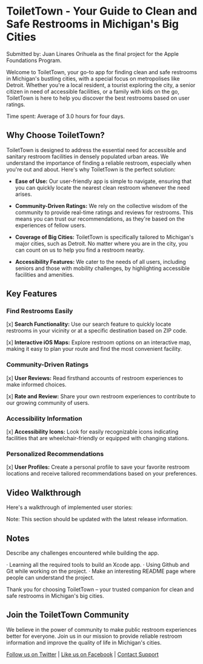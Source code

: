 # ToiletTown - Your Guide to Clean and Safe Restrooms in Michigan's Big Cities

Submitted by: Juan Linares Orihuela as the final project for the Apple Foundations Program.

Welcome to ToiletTown, your go-to app for finding clean and safe restrooms in Michigan's bustling cities, with a special focus on metropolises like Detroit. Whether you're a local resident, a tourist exploring the city, a senior citizen in need of accessible facilities, or a family with kids on the go, ToiletTown is here to help you discover the best restrooms based on user ratings.

Time spent: Average of 3.0 hours for four days.

## Why Choose ToiletTown?

ToiletTown is designed to address the essential need for accessible and sanitary restroom facilities in densely populated urban areas. We understand the importance of finding a reliable restroom, especially when you're out and about. Here's why ToiletTown is the perfect solution:

- **Ease of Use:** Our user-friendly app is simple to navigate, ensuring that you can quickly locate the nearest clean restroom whenever the need arises.

- **Community-Driven Ratings:** We rely on the collective wisdom of the community to provide real-time ratings and reviews for restrooms. This means you can trust our recommendations, as they're based on the experiences of fellow users.

- **Coverage of Big Cities:** ToiletTown is specifically tailored to Michigan's major cities, such as Detroit. No matter where you are in the city, you can count on us to help you find a restroom nearby.

- **Accessibility Features:** We cater to the needs of all users, including seniors and those with mobility challenges, by highlighting accessible facilities and amenities.

## Key Features

### Find Restrooms Easily

[x] **Search Functionality:** Use our search feature to quickly locate restrooms in your vicinity or at a specific destination based on ZIP code.

[x] **Interactive iOS Maps:** Explore restroom options on an interactive map, making it easy to plan your route and find the most convenient facility.

### Community-Driven Ratings

[x] **User Reviews:** Read firsthand accounts of restroom experiences to make informed choices.

[x] **Rate and Review:** Share your own restroom experiences to contribute to our growing community of users.

### Accessibility Information

[x] **Accessibility Icons:** Look for easily recognizable icons indicating facilities that are wheelchair-friendly or equipped with changing stations.

### Personalized Recommendations

[x] **User Profiles:** Create a personal profile to save your favorite restroom locations and receive tailored recommendations based on your preferences.
 
## Video Walkthrough

Here's a walkthrough of implemented user stories:

Note: This section should be updated with the latest release information.

## Notes

Describe any challenges encountered while building the app.

· Learning all the required tools to build an Xcode app.
· Using Github and Git while working on the project.
· Make an interesting README page where people can understand the project.

Thank you for choosing ToiletTown – your trusted companion for clean and safe restrooms in Michigan's big cities.

## Join the ToiletTown Community

We believe in the power of community to make public restroom experiences better for everyone. Join us in our mission to provide reliable restroom information and improve the quality of life in Michigan's cities.

[Follow us on Twitter](#) | [Like us on Facebook](#) | [Contact Support](#)

